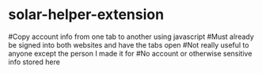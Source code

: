# solar-helper-extension
#Copy account info from one tab to another using javascript
#Must already be signed into both websites and have the tabs open
#Not really useful to anyone except the person I made it for
#No account or otherwise sensitive info stored here

